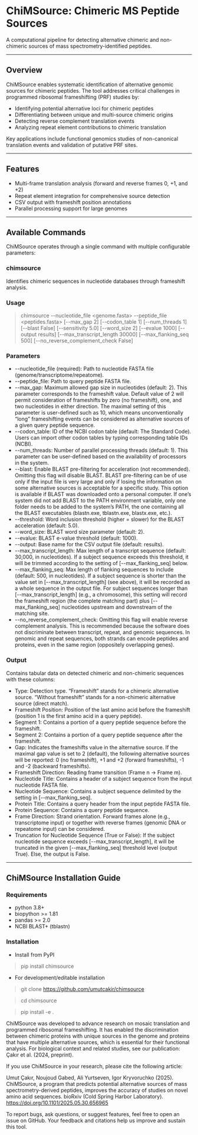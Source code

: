 # ChiMSource: Chimeric MS Peptide Sources

A computational pipeline for detecting alternative chimeric and non-chimeric sources of mass spectrometry-identified peptides.

---

## Overview

ChiMSource enables systematic identification of alternative genomic sources for chimeric peptides. The tool addresses critical challenges in programmed ribosomal frameshifting (PRF) studies by: 

- Identifying potential alternative loci for chimeric peptides
- Differentiating between unique and multi-source chimeric origins
- Detecting reverse complement translation events
- Analyzing repeat element contributions to chimeric translation

Key applications include functional genomics studies of non-canonical translation events and validation of putative PRF sites.

---

## Features


- Multi-frame translation analysis (forward and reverse frames 0, +1, and +2)
- Repeat element integration for comprehensive source detection
- CSV output with frameshift position annotations
- Parallel processing support for large genomes

---

## Available Commands

ChiMSource operates through a single command with multiple configurable parameters:

### chimsource

Identifies chimeric sequences in nucleotide databases through frameshift analysis.

### Usage

> chimsource --nucleotide_file <genome.fasta> --peptide_file <peptides.fasta> [--max_gap 2] [--codon_table 1] [--num_threads 1] [--blast False] [--sensitivity 5.0] [--word_size 2] [--evalue 1000] [--output results] [--max_transcript_length 30000] [--max_flanking_seq 500] [--no_reverse_complement_check False]

### Parameters

- --nucleotide_file (required): Path to nucleotide FASTA file (genome/transcriptome/repeatome).
- --peptide_file: Path to query peptide FASTA file.
- --max_gap: Maximum allowed gap size in nucleotides (default: 2). This parameter corresponds to the frameshift value. Default value of 2 will permit consideration of frameshifts by zero (no frameshift), one, and two nucleotides in either direction. The maximal setting of this parameter is user-defined such as 10, which means unconventionally “long” frameshifting events can be considered as alternative sources of a given query peptide sequence.
- --codon_table: ID of the NCBI codon table (default: The Standard Code). Users can import other codon tables by typing corresponding table IDs (NCBI).
- --num_threads: Number of parallel processing threads (default: 1). This parameter can be user-defined based on the availability of processors in the system.
- --blast: Enable BLAST pre-filtering for acceleration (not recommended). Omitting this flag will disable BLAST. BLAST pre-filtering can be of use only if the input file is very large and only if losing the information on some alternative sources is acceptable for a specific study. This option is available if BLAST was downloaded onto a personal computer. If one’s system did not add BLAST to the PATH environment variable, only one folder needs to be added to the system’s PATH, the one containing all the BLAST executables (blastn.exe, tblastn.exe, blastx.exe, etc.).
- --threshold: Word inclusion threshold (higher = slower) for the BLAST acceleration (default: 5.0).
- --word_size: BLAST word size parameter (default: 2).
- --evalue: BLAST e-value threshold (default: 1000).
- --output: Base name for the CSV output file (default: results).
- --max_transcript_length: Max length of a transcript sequence (default: 30,000, in nucleotides). If a subject sequence exceeds this threshold, it will be trimmed according to the setting of [--max_flanking_seq] below.
- --max_flanking_seq: Max length of flanking sequences to include (default: 500, in nucleotides). If a subject sequence is shorter than the value set in [--max_transcript_length] (see above), it will be recorded as a whole sequence in the output file. For subject sequences longer than [--max_transcript_length] (e.g., a chromosome), this setting will record the frameshift region (the complete matching part) plus [--max_flanking_seq] nucleotides upstream and downstream of the matching site.
- --no_reverse_complement_check: Omitting this flag will enable reverse complement analysis. This is recommended because the software does not discriminate between transcript, repeat, and genomic sequences. In genomic and repeat sequences, both strands can encode peptides and proteins, even in the same region (oppositely overlapping genes).

### Output
Contains tabular data on detected chimeric and non-chimeric sequences with these columns:

- Type: Detection type. “Frameshift” stands for a chimeric alternative source. “Without frameshift” stands for a non-chimeric alternative source (direct match).
- Frameshift Position: Position of the last amino acid before the frameshift (position 1 is the first amino acid in a query peptide).
- Segment 1: Contains a portion of a query peptide sequence before the frameshift.
- Segment 2: Contains a portion of a query peptide sequence after the frameshift.
- Gap: Indicates the frameshifts value in the alternative source. If the maximal gap value is set to 2 (default), the following alternative sources will be reported: 0 (no frameshift), +1 and +2 (forward frameshifts), -1 and -2 (backward frameshifts).
- Frameshift Direction: Reading frame transition (Frame n -> Frame m).
- Nucleotide Title: Contains a header of a subject sequence from the input nucleotide FASTA file.
- Nucleotide Sequence: Contains a subject sequence delimited by the setting in [--max_flanking_seq].
- Protein Title: Contains a query header from the input peptide FASTA file.
- Protein Sequence: Contains a query peptide sequence.
- Frame Direction: Strand orientation. Forward frames alone (e.g., transcriptome input) or together with reverse frames (genomic DNA or repeatome input) can be considered.
- Truncation for Nucleotide Sequence (True or False): If the subject nucleotide sequence exceeds [--max_transcript_length], it will be truncated in the given [--max_flanking_seq] threshold level (output True). Else, the output is False.

---

## ChiMSource Installation Guide

### Requirements

- python 3.8+
- biopython >= 1.81
- pandas >= 2.0
- NCBI BLAST+ (tblastn)


### Installation

- Install from PyPI
> pip install chimsource


- For development/editable installation
> git clone https://github.com/umutcakir/chimsource

> cd chimsource

> pip install -e .

ChiMSource was developed to advance research on mosaic translation and programmed ribosomal frameshifting. It has enabled the discrimination between chimeric proteins with unique sources in the genome and proteins that have multiple alternative sources, which is essential for their functional analysis. For biological context and related studies, see our publication: Çakır et al. (2024, preprint).

If you use ChiMSource in your research, please cite the following article:

Umut Çakır, Noujoud Gabed, Ali Yurtseven, Igor Kryvoruchko (2025). ChiMSource, a program that predicts potential alternative sources of mass spectrometry-derived peptides, improves the accuracy of studies on novel amino acid sequences. bioRxiv (Cold Spring Harbor Laboratory). https://doi.org/10.1101/2025.05.30.656965

To report bugs, ask questions, or suggest features, feel free to open an issue on GitHub. Your feedback and citations help us improve and sustain this tool.
